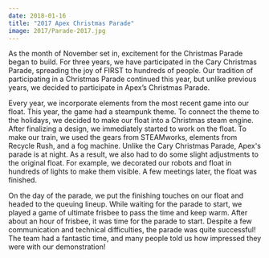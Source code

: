 ```yaml
---
date: 2018-01-16
title: "2017 Apex Christmas Parade"
image: 2017/Parade-2017.jpg
---
```


As the month of November set in, excitement for the Christmas Parade began to build. For three years, we have participated in the Cary Christmas Parade, spreading the joy of FIRST to hundreds of people. Our tradition of participating in a Christmas Parade continued this year, but unlike previous years, we decided to participate in Apex’s Christmas Parade.

Every year, we incorporate elements from the most recent game into our float. This year, the game had a steampunk theme. To connect the theme to the holidays, we decided to make our float into a Christmas steam engine. After finalizing a design, we immediately started to work on the float. To make our train, we used the gears from STEAMworks, elements from Recycle Rush, and a fog machine. Unlike the Cary Christmas Parade, Apex's parade is at night. As a result, we also had to do some slight adjustments to the original float.  For example, we decorated our robots and float in hundreds of lights to make them visible. A few meetings later, the float was finished.

On the day of the parade, we put the finishing touches on our float and headed to the queuing lineup. While waiting for the parade to start, we played a game of ultimate frisbee to pass the time and keep warm. After about an hour of frisbee, it was time for the parade to start. Despite a few communication and technical difficulties, the parade was quite successful! The team had a fantastic time, and many people told us how impressed they were with our demonstration!
